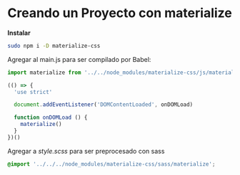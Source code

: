 # Creando un Proyecto con materialize

**Instalar**  
```bash
sudo npm i -D materialize-css
```

Agregar al main.js para ser compilado por Babel:
```javascript
import materialize from '../../node_modules/materialize-css/js/materialize.js'

(() => {
  'use strict'

  document.addEventListener('DOMContentLoaded', onDOMLoad)

  function onDOMLoad () {
    materialize()
  }
})()
```
Agregar a *style.scss* para ser preprocesado con sass  
```css
@import '../../../node_modules/materialize-css/sass/materialize';
```
